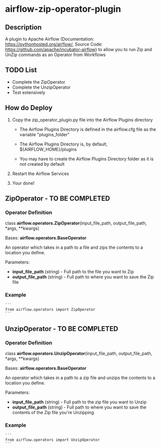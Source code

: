 # airflow-zip-operator-plugin

## Description

A plugin to Apache Airflow (Documentation: https://pythonhosted.org/airflow/, Source Code: https://github.com/apache/incubator-airflow) to allow you to run Zip and UnZip commands as an Operator from Workflows

## TODO List

* Complete the ZipOperator
* Complete the UnzipOperator
* Test extensively

## How do Deploy
 
1. Copy the zip_operator_plugin.py file into the Airflow Plugins directory

    * The Airflow Plugins Directory is defined in the airflow.cfg file as the variable "plugins_folder"
    
    * The Airflow Plugins Directory is, by default, ${AIRFLOW_HOME}/plugins
    
    * You may have to create the Airflow Plugins Directory folder as it is not created by default
 
2. Restart the Airflow Services

3. Your done!

## ZipOperator - TO BE COMPLETED

### Operator Definition

class **airflow.operators.ZipOperator**(input_file_path, output_file_path, *args, **kwargs)

Bases: **airflow.operators.BaseOperator**

An operator which takes in a path to a file and zips the contents to a location you define. 

Parameters:

* **input_file_path** (string) - Full path to the file you want to Zip
* **output_file_path** (string) - Full path to where you want to save the Zip file

### Example

    ```
    from airflow.operators import ZipOperator
    ```

## UnzipOperator - TO BE COMPLETED


### Operator Definition

class **airflow.operators.UnzipOperator**(input_file_path, output_file_path, *args, **kwargs)

Bases: **airflow.operators.BaseOperator**

An operator which takes in a path to a zip file and unzips the contents to a location you define. 

Parameters:

* **input_file_path** (string) - Full path to the zip file you want to Unzip
* **output_file_path** (string) - Full path to where you want to save the contents of the Zip file you're Unzipping

### Example

    ```
    from airflow.operators import UnzipOperator
    ```
